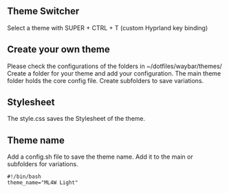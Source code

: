 ## Theme Switcher

Select a theme with SUPER + CTRL + T (custom Hyprland key binding)

## Create your own theme

Please check the configurations of the folders in ~/dotfiles/waybar/themes/
Create a folder for your theme and add your configuration.
The main theme folder holds the core config file. 
Create subfolders to save variations.

## Stylesheet

The style.css saves the Stylesheet of the theme. 

## Theme name

Add a config.sh file to save the theme name. Add it to the main or subfolders for variations.

```
#!/bin/bash
theme_name="ML4W Light"
```


